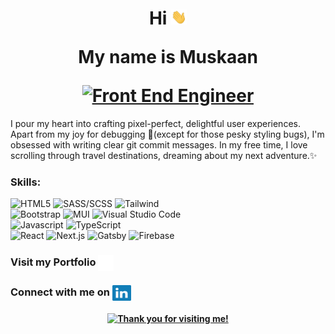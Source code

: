 <div align='center'> 
  <h1>
		Hi <img src="./assets/hello-giphy.webp" width="25">

  <p> 
    My name is Muskaan
  </p>

  <span>
			<a href="https://git.io/typing-svg">
				<img src="https://readme-typing-svg.demolab.com?font=Lato&pause=600&color=b6da70&center=true&vCenter=true&size=35&height=60&lines=👩🏻‍💻+Front+End+Engineer;💻+Javascript+Enthusiast;🖥️+Software+Developer;" alt="Front End Engineer" />
			</a>
	</span>
  </h1>
</div>

<p>I pour my heart into crafting pixel-perfect, delightful user experiences. Apart from my joy for debugging 🐞(except for those pesky styling bugs), I'm obsessed with writing clear git commit messages. In my free time, I love scrolling through travel destinations, dreaming about my next adventure.✨</p>



<h3 align="left">Skills:</h3>
<p>
<img src="https://img.shields.io/badge/-HTML5-E34F26?style=for-the-badge&logo=html5&logoColor=FFFFFF" alt="HTML5" />
<img src="https://img.shields.io/badge/-SASS/SCSS-CC6699?style=for-the-badge&logo=sass&logoColor=FFFFFF" alt="SASS/SCSS" />
<img src="https://img.shields.io/badge/-Tailwind-06B6D4?style=for-the-badge&logo=tailwindcss&logoColor=FFFFFF" alt="Tailwind" />
<br/>
<img src="https://img.shields.io/badge/-Bootstrap-7952B3?style=for-the-badge&logo=Bootstrap&logoColor=FFFFFF" alt="Bootstrap" />
<img src="https://img.shields.io/badge/-Material UI-007fff?style=for-the-badge&logo=mui&logoColor=FFFFFF" alt="MUI" />
<img src="https://img.shields.io/badge/-Visual Studio Code-005BA4?style=for-the-badge&logo=Visual+Studio+Code&logoColor=FFFFFF" alt="Visual Studio Code" />
<br/>
<img src="https://img.shields.io/badge/-Javascript-F7DF1E?style=for-the-badge&logo=javascript&logoColor=000000" alt="Javascript" />
<img src="https://img.shields.io/badge/-TypeScript-3178C6?style=for-the-badge&logo=TypeScript&logoColor=FFFFFF" alt="TypeScript" />
<br/>
<img src="https://img.shields.io/badge/-React-61DAFB?style=for-the-badge&logo=react&logoColor=FFFFFF" alt="React" />
<img src="https://img.shields.io/badge/-Next.js-000?style=for-the-badge&logo=nextdotjs&logoColor=FFFFFF" alt="Next.js" />
<img src="https://img.shields.io/badge/-Gatsby-663399?style=for-the-badge&logo=Gatsby&logoColor=FFFFFF" alt="Gatsby" />
<img src="https://img.shields.io/badge/-Firebase-DD2C00?style=for-the-badge&logo=firebase&logoColor=FFFFFF" alt="Firebase" />
</p>

<h3>Visit my Portfolio <span><a href="https://aggarwal-muskaan.com" target="_blank"><img align="center" src="./assets/externalLink.png" alt="aggarwal-muskaan" width="25" height='25'/></a></span>
</h3>

<h3>
  Connect with me on   <span><a href="https://linkedin.com/in/aggarwal-muskaan" target="_blank"><img align="center" src="./assets/linkedin.svg" alt="aggarwal-muskaan" width="30" height='25'/></a></span>
</h3>

<h4 align='center'>
		<a href="https://git.io/typing-svg">
				<img src="https://readme-typing-svg.demolab.com?font=Lato&pause=600&color=ccaeab&center=true&vCenter=true&size=22&height=50&lines=Thank+you+for+visiting+me!" alt="Thank you for visiting me!" />
			</a>
</h4>
